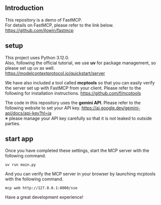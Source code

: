 ## Introduction

This repository is a demo of FastMCP.  
For details on FastMCP, please refer to the link below.
https://github.com/jlowin/fastmcp

## setup

This project uses Python 3.12.0.  
Also, following the official tutorial, we use **uv** for package management, so please set up uv as well.  
https://modelcontextprotocol.io/quickstart/server

We have also included a tool called **mcptools** so that you can easily verify the server set up with FastMCP from your client. Please refer to the following for installation instructions.
https://github.com/f/mcptools

The code in this repository uses the **gemini API**.
Please refer to the following website to set your API key.
https://ai.google.dev/gemini-api/docs/api-key?hl=ja  
※ please manage your API key carefully so that it is not leaked to outside parties.

## start app

Once you have completed these settings, start the MCP server with the following command.

```
uv run main.py
```

And you can verify the MCP server in your browser by launching mcptools with the following command.

```
mcp web http://127.0.0.1:8000/sse
```

Have a great development experience!
